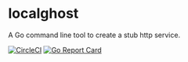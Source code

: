 # localghost

A Go command line tool to create a stub http service.

[![CircleCI](https://circleci.com/gh/caalberts/localghost/tree/master.svg?style=svg)](https://circleci.com/gh/caalberts/localghost/tree/master)
[![Go Report Card](https://goreportcard.com/badge/github.com/caalberts/localghost)](https://goreportcard.com/report/github.com/caalberts/localghost)

